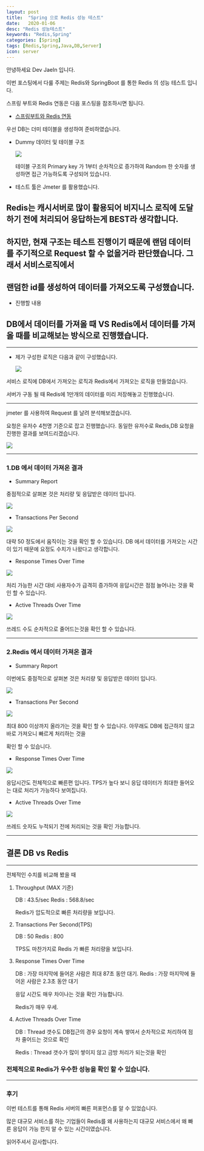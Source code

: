 ```yaml
---
layout: post
title:  "Spring 으로 Redis 성능 테스트"
date:   2020-01-06
desc: "Redis 성능테스트"
keywords: "Redis,Spring"
categories: [Spring]
tags: [Redis,Spring,Java,DB,Server]
icon: server
---
```

안녕하세요 Dev JaeIn 입니다.

이번 포스팅에서 다룰 주제는 Redis와 SpringBoot 를 통한 Redis 의 성능 테스트 입니다.

스프링 부트와 Redis 연동은 다음 포스팅을 참조하시면 됩니다.

- [스프링부트와 Redis 연동](https://jjjwodls.github.io/spring/2020/01/06/Redis-Spring-Connect.html)

우선 DB는 더미 테이블을 생성하여 준비하였습니다.

* Dummy 데이터 및 테이블 구조
  
  ![](/assets/img/blog/2020-01-06-Redis-Performance/2020-01-06-13-08-35.png)

  테이블 구조의 Primary key 가 1부터 순차적으로 증가하여 Random 한 숫자를 생성하면 접근 가능하도록 구성되어 있습니다.

* 테스트 툴은 Jmeter 를 활용했습니다.

## Redis는 캐시서버로 많이 활용되어 비지니스 로직에 도달하기 전에 처리되어 응답하는게 BEST라 생각합니다.

## 하지만, 현재 구조는 테스트 진행이기 때문에 랜덤 데이터를 주기적으로 Request 할 수 없을거라 판단했습니다. 그래서 서비스로직에서 

## 랜덤한 id를 생성하여 데이터를 가져오도록 구성했습니다. 

* 진행할 내용

## DB에서 데이터를 가져올 때 VS Redis에서 데이터를 가져 올 때를 비교해보는 방식으로 진행했습니다.

***

* 제가 구성한 로직은 다음과 같이 구성했습니다.
  
  ![](/assets/img/blog/2020-01-06-Redis-Performance/2020-01-06-13-13-40.png)
  
서비스 로직에 DB에서 가져오는 로직과 Redis에서 가져오는 로직을 만들었습니다.

서버가 구동 될 때 Redis에 1만개의 데이터를 미리 저장해놓고 진행했습니다.  

***

jmeter 를 사용하여 Request 를 날려 분석해보겠습니다.

요청은 유저수 4천명 기준으로 잡고 진행했습니다. 동일한 유저수로 Redis,DB 요청을 진행한 결과를 보여드리겠습니다.

![](/assets/img/blog/2020-01-06-Redis-Performance/2020-01-06-13-31-56.png)

***

### 1.DB 에서 데이터 가져온 결과 

* Summary Report

중점적으로 살펴본 것은 처리량 및 응답받은 데이터 입니다.

![](/assets/img/blog/2020-01-06-Redis-Performance/2020-01-06-13-41-46.png)

* Transactions Per Second

![](/assets/img/blog/2020-01-06-Redis-Performance/2020-01-06-13-45-40.png)

대략 50 정도에서 움직이는 것을 확인 할 수 있습니다. DB 에서 데이터를 가져오는 시간이 있기 때문에 요정도 수치가 나왔다고 생각합니다.

* Response Times Over Time

![](/assets/img/blog/2020-01-06-Redis-Performance/2020-01-06-13-48-16.png)

처리 가능한 시간 대비 사용자수가 급격히 증가하여 응답시간은 점점 늘어나는 것을 확인 할 수 있습니다.

* Active Threads Over Time

![](/assets/img/blog/2020-01-06-Redis-Performance/2020-01-06-13-49-14.png)

쓰레드 수도 순차적으로 줄어드는것을 확인 할 수 있습니다.

***

### 2.Redis 에서 데이터 가져온 결과 

* Summary Report

이번에도 중점적으로 살펴본 것은 처리량 및 응답받은 데이터 입니다.

![](/assets/img/blog/2020-01-06-Redis-Performance/2020-01-06-13-50-53.png)

* Transactions Per Second

![](/assets/img/blog/2020-01-06-Redis-Performance/2020-01-06-13-51-44.png)

최대 800 이상까지 올라가는 것을 확인 할 수 있습니다. 아무래도 DB에 접근하지 않고 바로 가져오니 빠르게 처리하는 것을

확인 할 수 있습니다.

* Response Times Over Time

![](/assets/img/blog/2020-01-06-Redis-Performance/2020-01-06-13-51-54.png)

응답시간도 전체적으로 빠른편 입니다. TPS가 높다 보니 응답 데이터가 최대한 들어오는 대로 처리가 가능하다 보여집니다.

* Active Threads Over Time

![](/assets/img/blog/2020-01-06-Redis-Performance/2020-01-06-13-52-12.png)

쓰레드 숫자도 누적되기 전에 처리되는 것을 확인 가능합니다.

***

## 결론 DB vs Redis

***

전체적인 수치를 비교해 봤을 때 

1. Throughput (MAX 기준)

      DB : 43.5/sec
      Redis : 568.8/sec

      Redis가 압도적으로 빠른 처리량을 보입니다.

2. Transactions Per Second(TPS)
   
      DB : 50 
      Redis : 800 

      TPS도 마찬가지로 Redis 가 빠른 처리량을 보입니다.

3. Response Times Over Time

      DB : 가장 마지막에 들어온 사람은 최대 87초 동안 대기.
      Redis : 가장 마지막에 들어온 사람은 2.3초 동안 대기

      응답 시간도 매우 차이나는 것을 확인 가능합니다.

      Redis가 매우 우세.

4. Active Threads Over Time

      DB : Thread 갯수도 DB접근의 경우 요청이 계속 쌓여서 순차적으로 처리하여 점차 줄어드는 것으로 확인
      
      Redis : Thread 갯수가 많이 쌓이지 않고 금방 처리가 되는것을 확인

### 전체적으로 Redis가 우수한 성능을 확인 할 수 있습니다.

***

### 후기

이번 테스트를 통해 Redis 서버의 빠른 퍼포먼스를 알 수 있었습니다.

많은 대규모 서비스를 하는 기업들이 Redis를 왜 사용하는지 대규모 서비스에서 왜 빠른 응답이 가능 한지 알 수 있는 시간이였습니다.

읽어주셔서 감사합니다. 



